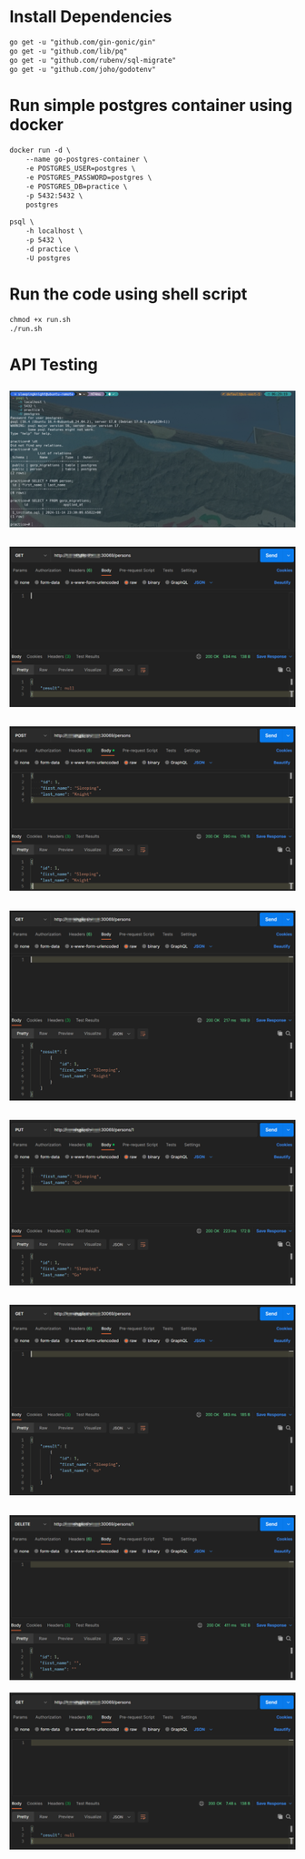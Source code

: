 # Install Dependencies

```shell
go get -u "github.com/gin-gonic/gin"
go get -u "github.com/lib/pq"
go get -u "github.com/rubenv/sql-migrate"
go get -u "github.com/joho/godotenv"
```

# Run simple postgres container using docker

```shell
docker run -d \
    --name go-postgres-container \
    -e POSTGRES_USER=postgres \
    -e POSTGRES_PASSWORD=postgres \
    -e POSTGRES_DB=practice \
    -p 5432:5432 \
    postgres
```

```shell
psql \
    -h localhost \
    -p 5432 \
    -d practice \
    -U postgres
```

# Run the code using shell script

```shell
chmod +x run.sh
./run.sh
```

# API Testing

![Alt text](images/01_db-migrate.png)
---
![Alt text](images/02_get-api.png)
---
![Alt text](images/03_post-api.png)
---
![Alt text](images/04_get-api.png)
---
![Alt text](images/05_put-api.png)
---
![Alt text](images/06_get-api.png)
---
![Alt text](images/07_delete-api.png)
---
![Alt text](images/08_get-api.png)
